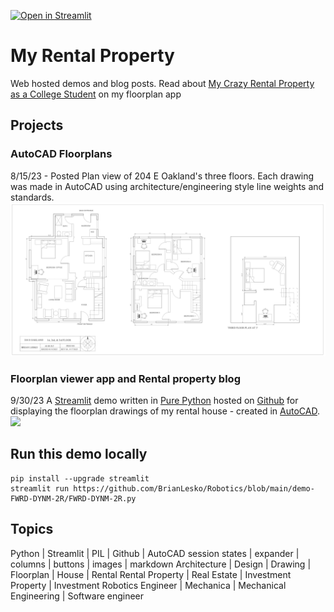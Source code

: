 [![Open in Streamlit](https://static.streamlit.io/badges/streamlit_badge_black_white.svg)](https://autocad-eoak-lesko.streamlit.app)
# My Rental Property
Web hosted demos and blog posts. Read about [My Crazy Rental Property as a College Student](https://autocad-eoak-lesko.streamlit.app) on my floorplan app

## Projects
### AutoCAD Floorplans
8/15/23 - Posted Plan view of 204 E Oakland's three floors. Each drawing was made in AutoCAD using architecture/engineering style line weights and standards.
![](placeholder.png)
### Floorplan viewer app and Rental property blog 
9/30/23
A [Streamlit](https://streamlit.io/) demo written in [Pure Python](https://github.com/BrianLesko/204_E_OAKLAND/blob/main/streamlit_app/floorplan_app.py) hosted on [Github](https://github.com/BrianLesko) for displaying the floorplan drawings of my rental house - created in [AutoCAD](https://www.autodesk.com). 
![](preview.gif)


## Run this demo locally
```
pip install --upgrade streamlit
streamlit run https://github.com/BrianLesko/Robotics/blob/main/demo-FWRD-DYNM-2R/FWRD-DYNM-2R.py
```

## Topics 
Python | Streamlit | PIL | Github | AutoCAD 
session states | expander | columns | buttons | images | markdown
Architecture | Design | Drawing | Floorplan | House | Rental 
Rental Property | Real Estate | Investment Property | Investment
Robotics Engineer | Mechanica | Mechanical Engineering | Software engineer
